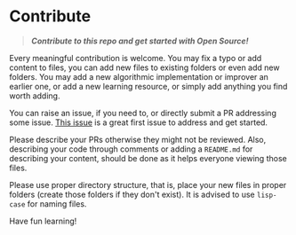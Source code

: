 # Contribute

> **_Contribute to this repo and get started with Open Source!_**

Every meaningful contribution is welcome.
You may fix a typo or add content to files, you can add new files to existing folders or even add new folders. You may add a new algorithmic implementation or improver an earlier one, or add a new learning resource, or simply add anything you find worth adding.

You can raise an issue, if you need to, or directly submit a PR addressing some issue. [This issue](https://github.com/pr4shan7/Hacktoberfest/issues/1) is a great first issue to address and get started.

Please describe your PRs otherwise they might not be reviewed.
Also, describing your code through comments or adding a `README.md` for describing your content, should be done as it helps everyone viewing those files.

Please use proper directory structure, that is, place your new files in proper folders (create those folders if they don't exist). It is advised to use `lisp-case` for naming files.

Have fun learning!
